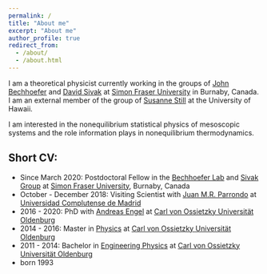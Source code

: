 ```yaml
---
permalink: /
title: "About me"
excerpt: "About me"
author_profile: true
redirect_from: 
  - /about/
  - /about.html
---
```

I am a theoretical physicist currently working in the groups of [John Bechhoefer](http://www.sfu.ca/chaos/) and [David Sivak](https://www.sfu.ca/physics/sivakgroup.html) at [Simon Fraser University](https://www.sfu.ca) in Burnaby, Canada. I am an external member of the group of [Susanne Still](http://www2.hawaii.edu/~sstill/) at the University of Hawaii.

I am interested in the nonequilibrium statistical physics of mesoscopic systems and the role information plays in nonequilibrium thermodynamics.

## Short CV:
* Since March 2020: Postdoctoral Fellow in the [Bechhoefer Lab](http://www.sfu.ca/chaos/) and [Sivak Group](https://www.sfu.ca/physics/sivakgroup.html) at [Simon Fraser University](https://www.sfu.ca), Burnaby, Canada
* October - December 2018: Visiting Scientist with [Juan M.R. Parrondo](https://parrondo.wixsite.com/home) at [Universidad Complutense de Madrid](https://www.ucm.es)
* 2016 - 2020: PhD with [Andreas Engel](https://uol.de/statphys) at [Carl von Ossietzky Universität Oldenburg](https://uol.de)
* 2014 - 2016: Master in [Physics](https://uol.de/physik) at [Carl von Ossietzky Universität Oldenburg](https://uol.de)
* 2011 - 2014: Bachelor in [Engineering Physics](https://uol.de/ep) at [Carl von Ossietzky Universität Oldenburg](https://uol.de)
* born 1993